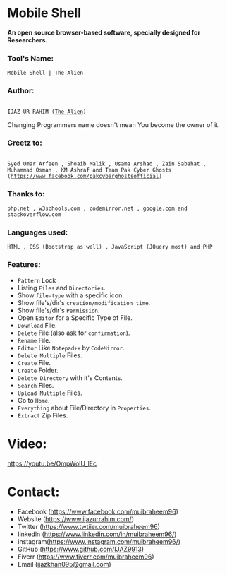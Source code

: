 # Mobile Shell
**An open source browser-based software, specially designed for Researchers.**
### Tool's Name:
	Mobile Shell | The Alien

### Author:
<pre><code>
IJAZ UR RAHIM (<a href="https://www.facebook.com/muibraheem96/" target="_blank">The Alien</a>)
</code></pre>

Changing Programmers name
doesn't mean You become 
the owner of it.

### Greetz to: 
<pre><code>
Syed Umar Arfeen , Shoaib Malik , Usama Arshad , Zain Sabahat , Muhammad Osman , KM Ashraf and Team Pak Cyber Ghosts (<a href="https://www.facebook.com/pakcyberghostsofficial/" target="_blank">https://www.facebook.com/pakcyberghostsofficial</a>)
</code></pre>

### Thanks to:
	php.net , w3schools.com , codemirror.net , google.com and stackoverflow.com

### Languages used:
	HTML , CSS (Bootstrap as well) , JavaScript (JQuery most) and PHP

### Features:
- `Pattern` Lock
- Listing `Files` and `Directories`.
- Show `file-type` with a specific icon.
- Show file's/dir's `creation/modification time`.
- Show file's/dir's `Permission`.
- Open `Editor` for a Specific Type of File.
- `Download` File.
- `Delete` File (also ask for `confirmation`).
- `Rename` File.
- `Editor` Like `Notepad++` by `CodeMirror`.
- `Delete Multiple` Files.
- `Create` File.
- `Create` Folder.
- `Delete Directory` with it's Contents.
- `Search` Files.
- `Upload Multiple` Files.
- Go to `Home`.
- `Everything` about File/Directory in `Properties`.
- `Extract` Zip Files.

# Video:
<a href="https://youtu.be/OmpWolU_lEc">https://youtu.be/OmpWolU_lEc</a>

# Contact:
- Facebook (<a href="https://www.facebook.com/muibraheem96" target="_blank">https://www.facebook.com/muibraheem96</a>)
- Website  (<a href="https://www.ijazurrahim.com/" target="_blank">https://www.ijazurrahim.com/</a>)
- Twitter  (<a href="https://www.twtiier.com/muibraheem96" target="_blank">https://www.twtiier.com/muibraheem96</a>)
- linkedln (<a href="https://www.linkedin.com/in/muibraheem96/" target="_blank">https://www.linkedin.com/in/muibraheem96/</a>)
- instagram(<a href="https://www.instagram.com/muibraheem96/" target="_blank">https://www.instagram.com/muibraheem96/</a>)
- GitHub   (<a href="https://www.github.com/IJAZ9913" target="_blank">https://www.github.com/IJAZ9913</a>)
- Fiverr   (<a href="https://www.fiverr.com/muibraheem96" target="_blank">https://www.fiverr.com/muibraheem96</a>)
- Email    (<a href="mailto:ijazkhan095@gmail.com" target="_blank">ijazkhan095@gmail.com</a>)
